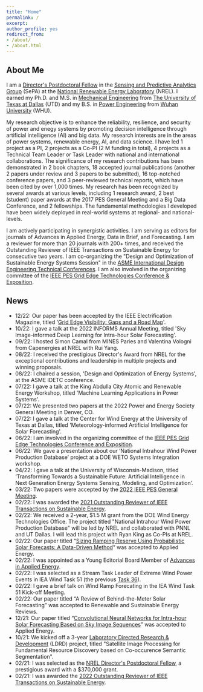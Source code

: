 ```yaml
---
title: "Home" 
permalink: /
excerpt: 
author_profile: yes
redirect_from:
- /about/
- /about.html
---
```

About Me
------
I am a [Director's Postdoctoral Fellow](https://www.nrel.gov/research/staff/cong-feng.html) in the [Sensing and Predictive Analytics Group](https://www.nrel.gov/grid/sensing-predictive-analytics.html) (SePA) at the [National Renewable Energy Laboratory](https://www.nrel.gov) (NREL). I earned my Ph.D. and M.S. in [Mechanical Engineering](https://me.utdallas.edu) from [The University of Texas at Dallas](https://www.utdallas.edu) (UTD) and my B.S. in [Power Engineering](https://en.whu.edu.cn/pmc/Departments___Groups/Department__of_Power_Engineering.htm) from [Wuhan University](https://en.whu.edu.cn) (WHU).

My research objective is to enhance the reliability, resilience, and security of power and enegy systems by promoting decision intelligence through artificial intelligence (AI) and big data. My research interests are in the areas of power systems, renewable energy, AI, and data science. I have led 1 project as a PI, 2 projects as a Co-PI (2 M funding in total), 4 projects as a Technical Team Leader or Task Leader with national and international collaborations. The significance of my research contributions has been demonstrated in 2 book chapters, 18 accepted journal publications (another 2 papers under review and 3 papers to be submitted), 16 top-notched conference papers, and 3 peer-reviewed technical reports, which have been cited by over 1,000 times. My research has been recognized by several awards at various levels, including 1 research award, 2 best (student) paper awards at the 2017 PES General Meeting and a Big Data Conference, and 2 fellowships. The fundamental methodologies I developed have been widely deployed in real-world systems at regional- and national-levels. 

I am actively participating in synergistic activities. I am serving as editors for journals of Advances in Applied Energy, Data in Brief, and Forecasting. I am a reviewer for more than 20 journals with 200+ times, and received the Outstanding Reviewer of IEEE Transactions on Sustainable Energy for consecutive two years. I am co-organizing the "Design and Optimization of Sustainable Energy Systems Session" in the [ASME International Design Engineering Technical Conferences](https://event.asme.org/IDETC-CIE/Program). I am also involved in the organizing committee of the [IEEE PES Grid Edge Technologies Conference & Exposition](https://pes-gridedge.org).

News
------
* 12/22: Our paper has been accepted by the IEEE Electrification Magazine, titled '[Grid Edge Visibility: Gaps and a Road Map](https://ieeexplore.ieee.org/abstract/document/9980395)'.
* 10/22: I gave a talk at the 2022 INFORMS Annual Meeting, titled 'Sky Image-informed Deep Learning for Intra-hour Solar Forecasting'.
* 09/22: I hosted Simon Camal from MINES Paries and Valentina Vologni from Capenergies at NREL with Rui Yang.
* 08/22: I received the prestigious Director's Award from NREL for the exceptional contributions and leadership in multiple projects and winning proposals.
* 08/22: I chaired a session, 'Design and Optimization of Energy Systems', at the ASME IDETC conference. 
* 07/22: I gave a talk at the King Abdulla City Atomic and Renewable Energy Workshop, titled 'Machine Learning Applications in Power Systems'. 
* 07/22: We presented two papers at the 2022 Power and Energy Society General Meeting in Denver, CO. 
* 07/22: I gave a talk at the Center for Wind Energy at the University of Texas at Dallas, titled 'Meteorology-informed Artificial Intelligence for Solar Forecasting'. 
* 06/22: I am involved in the organizing committee of the [IEEE PES Grid Edge Technologies Conference and Exposition](https://pes-gridedge.org). 
* 06/22: We gave a presentation about our ‘National Intrahour Wind Power Production Database’ project at a DOE WETO Systems Integration workshop. 
* 04/22: I gave a talk at the University of Wisconsin-Madison, titled ‘Transforming Towards a Sustainable Future: Artificial Intelligence in Next Generation Energy Systems Sensing, Modeling, and Optimization’.
* 03/22: Two papers were accepted by the [2022 IEEE PES General Meeting](https://pes-gm.org).
* 02/22: I was awarded the [2021 Outstanding Reviewer of IEEE Transactions on Sustainable Energy](https://www.ieee-pes.org/images/files/TSTE_Outstanding_Reviewers_with_Affiliations_ONLY.pdf). 
* 02/22: We received a 2-year, $1.5 M grant from the DOE Wind Energy Technologies Office. The project titled "National Intrahour Wind Power Production Database" will be led by NREL and collaborated with PNNL and UT Dallas. I will lead this project with Ryan King as Co-PIs at NREL.
* 02/22: Our paper titled “[Sizing Ramping Reserve Using Probabilistic Solar Forecasts: A Data-Driven Method](https://www.sciencedirect.com/science/article/abs/pii/S0306261922002574)” was accepted to Applied Energy.
* 02/22: I was appointed as a Young Editorial Board Member of [Advances in Applied Energy](https://www.sciencedirect.com/journal/Advances-in-Applied-Energy).
* 02/22: I was selected as a Stream Task Leader of Extreme Wind Power Events in IEA Wind Task 51 (the previous [Task 36](https://www.ieawindforecasting.dk)).
* 02/22: I gave a brief talk on Wind Ramp Forecating in the IEA Wind Task 51 Kick-off Meeting.
* 02/22: Our paper titled “A Review of Behind-the-Meter Solar Forecasting” was accepted to Renewable and Sustainable Energy Reviews.
* 12/21: Our paper titled “[Convolutional Neural Networks for Intra-hour Solar Forecasting Based on Sky Image Sequences](https://www.sciencedirect.com/science/article/pii/S0306261921016639)” was accepted to Applied Energy.
* 10/21: We kicked off a 3-year [Laboratory Directed Research & Development](https://www.energy.gov/cfo/listings/laboratory-directed-research-and-development-annual-reports) (LDRD) project, titled "Satellite Image Processing for Fundamental Resource Discovery based on Co-occurence Semantic Segmentation".
* 02/21: I was selected as the [NREL Director's Postdoctoral Fellow](https://www.nrel.gov/careers/directors-fellowship.html), a prestigious award with a $370,000 grant.
* 02/21: I was awarded the [2022 Outstanding Reviewer of IEEE Transactions on Sustainable Energy](https://www.ieee-pes.org/images/files/SE_Outstanding_reviewers_2020.pdf).

